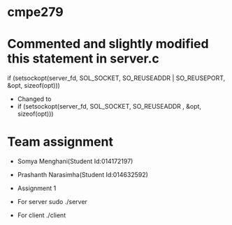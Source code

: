# cmpe279

# Commented and slightly modified this statement in server.c
if (setsockopt(server_fd, SOL_SOCKET, SO_REUSEADDR | SO_REUSEPORT, &opt, sizeof(opt)))
 - Changed to
 - if (setsockopt(server_fd, SOL_SOCKET, SO_REUSEADDR , &opt, sizeof(opt)))
 
 # Team assignment
 - Somya Menghani(Student Id:014172197)
 - Prashanth Narasimha(Student Id:014632592)
 
 - Assignment 1
 - For server sudo ./server
 - For client ./client
